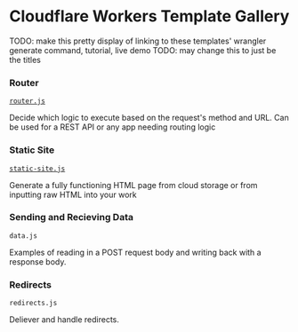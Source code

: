 # Cloudflare Workers Template Gallery

TODO: make this pretty display of linking to these templates' wrangler generate command, tutorial, live demo
TODO: may change this to just be the titles

### Router

[`router.js`](https://gist.github.com/victoriabernard92/e87d23312d9b29b7fabb5e778810dfd4)

Decide which logic to execute based on the request's method and URL. Can be
used for a REST API or any app needing routing logic

### Static Site

[`static-site.js`](https://gist.github.com/victoriabernard92/4e73ed016998acace1db8c780104ba71)

Generate a fully functioning HTML page from cloud storage or from inputting
raw HTML into your work

### Sending and Recieving Data

`data.js`

Examples of reading in a POST request body and writing back with a response body.

### Redirects

`redirects.js`

Deliever and handle redirects.

